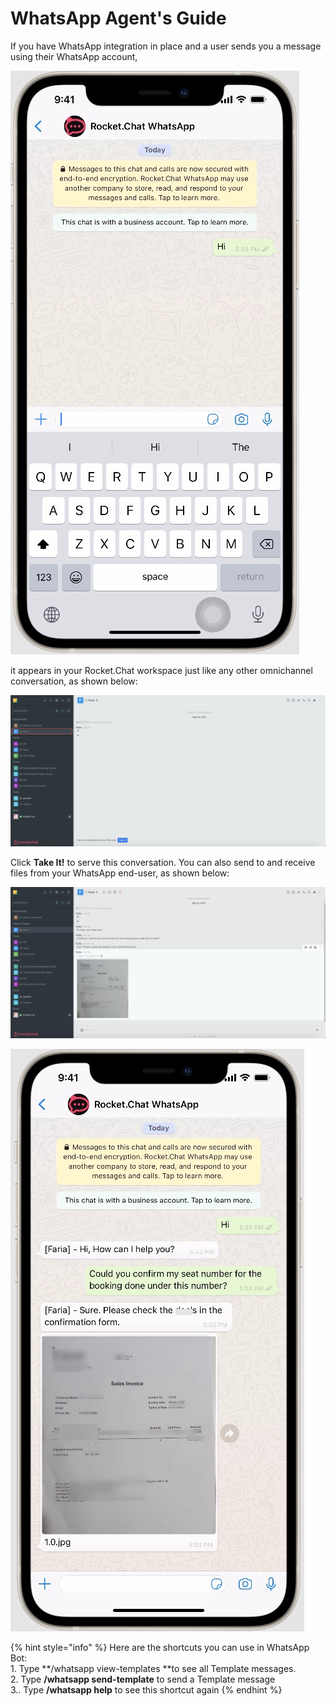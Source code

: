# WhatsApp Agent's Guide

If you have WhatsApp integration in place and a user sends you a message using their WhatsApp account,

![](<../../../../.gitbook/assets/image (447).png>)

it appears in your Rocket.Chat workspace just like any other omnichannel conversation, as shown below:

![](<../../../../.gitbook/assets/image (452).png>)

Click **Take It!** to serve this conversation. You can also send to and receive files from your WhatsApp end-user, as shown below:

![](<../../../../.gitbook/assets/image (453).png>)

![](<../../../../.gitbook/assets/image (451).png>)

{% hint style="info" %}
Here are the shortcuts you can use in WhatsApp Bot:\
1\. Type \*\*/whatsapp view-templates \*\*to see all Template messages.\
2\. Type **/whatsapp send-template** to send a Template message\
3.. Type **/whatsapp help** to see this shortcut again
{% endhint %}
